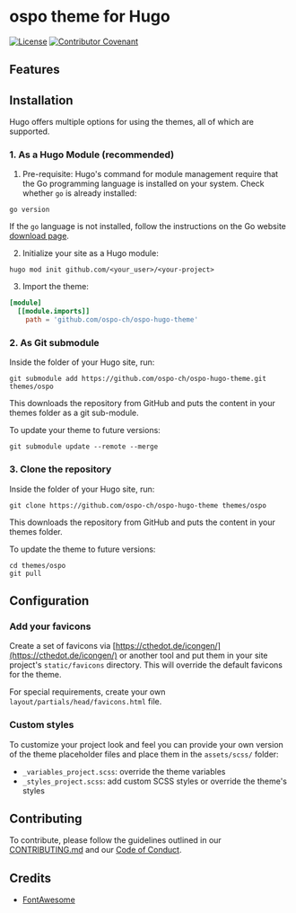 # ospo theme for Hugo

[![License](https://img.shields.io/badge/License-Apache_2.0-blue.svg)](https://opensource.org/licenses/Apache-2.0)
[![Contributor Covenant](https://img.shields.io/badge/Contributor%20Covenant-2.1-4baaaa.svg)](./CODE_OF_CONDUCT.md)

## Features

## Installation

Hugo offers multiple options for using the themes, all of which are supported.

### 1. As a Hugo Module (recommended)

1. Pre-requisite: Hugo's command for module management require that the Go programming language is installed on your system. Check whether `go` is already installed:

```console
go version
```

If the `go` language is not installed, follow the instructions on the Go website [download page](https://go.dev/dl/).

2. Initialize your site as a Hugo module:

```console
hugo mod init github.com/<your_user>/<your-project>
```

3. Import the theme:

```toml
[module]
  [[module.imports]]
    path = 'github.com/ospo-ch/ospo-hugo-theme'
```

### 2. As Git submodule

Inside the folder of your Hugo site, run:

```console
git submodule add https://github.com/ospo-ch/ospo-hugo-theme.git themes/ospo
```

This downloads the repository from GitHub and puts the content in your themes folder as a git sub-module.

To update your theme to future versions:

```console
git submodule update --remote --merge
```

### 3. Clone the repository

Inside the folder of your Hugo site, run:

```console
git clone https://github.com/ospo-ch/ospo-hugo-theme themes/ospo
```

This downloads the repository from GitHub and puts the content in your themes folder.

To update the theme to future versions:

```console
cd themes/ospo
git pull
```

## Configuration

### Add your favicons

Create a set of favicons via [https://cthedot.de/icongen/](https://cthedot.de/icongen/) or another tool and put them in your site project's `static/favicons` directory. This will override the default favicons for the theme.

For special requirements, create your own `layout/partials/head/favicons.html` file.

### Custom styles

To customize your project look and feel you can provide your own version of the theme placeholder files and place them in the `assets/scss/` folder:

- `_variables_project.scss`: override the theme variables
- `_styles_project.scss`: add custom SCSS styles or override the theme's styles

## Contributing

To contribute, please follow the guidelines outlined in our [CONTRIBUTING.md](./CONTRIBUTING.md) and our [Code of Conduct](./CODE_OF_CONDUCT.md).

## Credits

- [FontAwesome](https://fontawesome.com/)
